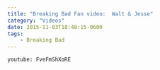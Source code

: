 ```yaml
---
title: "Breaking Bad Fan video:  Walt & Jesse"
category: "Videos"
date: 2015-11-03T18:48:15-0600
tags:
    - Breaking Bad
---
```


`youtube: FveFmShXoRE`
